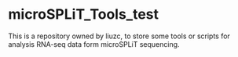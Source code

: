 # microSPLiT_Tools_test
This is a repository owned by liuzc, to store some tools or scripts for analysis RNA-seq data form microSPLiT sequencing.
